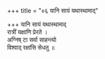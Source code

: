 +++
title = "०६ यानि सायं यथास्थामाद्"

+++
यानि सायं यथास्थामाद्  
रात्रीं यक्षाणि प्रेरते ।  
अग्निष् टा सर्वा साहन्त्यो  
विश्वाद् रक्षांसि सेधतु ॥